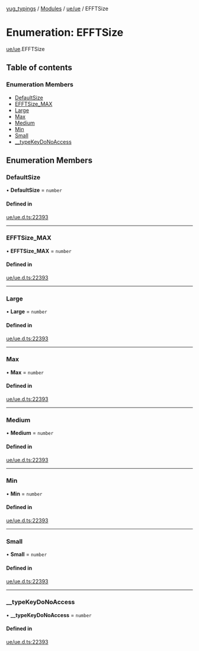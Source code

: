 [yug_typings](../README.md) / [Modules](../modules.md) / [ue/ue](../modules/ue_ue.md) / EFFTSize

# Enumeration: EFFTSize

[ue/ue](../modules/ue_ue.md).EFFTSize

## Table of contents

### Enumeration Members

- [DefaultSize](ue_ue.EFFTSize.md#defaultsize)
- [EFFTSize\_MAX](ue_ue.EFFTSize.md#efftsize_max)
- [Large](ue_ue.EFFTSize.md#large)
- [Max](ue_ue.EFFTSize.md#max)
- [Medium](ue_ue.EFFTSize.md#medium)
- [Min](ue_ue.EFFTSize.md#min)
- [Small](ue_ue.EFFTSize.md#small)
- [\_\_typeKeyDoNoAccess](ue_ue.EFFTSize.md#__typekeydonoaccess)

## Enumeration Members

### DefaultSize

• **DefaultSize** = `number`

#### Defined in

[ue/ue.d.ts:22393](https://github.com/YugMetaverse/yug_typings/blob/b7d9b19/ue/ue.d.ts#L22393)

___

### EFFTSize\_MAX

• **EFFTSize\_MAX** = `number`

#### Defined in

[ue/ue.d.ts:22393](https://github.com/YugMetaverse/yug_typings/blob/b7d9b19/ue/ue.d.ts#L22393)

___

### Large

• **Large** = `number`

#### Defined in

[ue/ue.d.ts:22393](https://github.com/YugMetaverse/yug_typings/blob/b7d9b19/ue/ue.d.ts#L22393)

___

### Max

• **Max** = `number`

#### Defined in

[ue/ue.d.ts:22393](https://github.com/YugMetaverse/yug_typings/blob/b7d9b19/ue/ue.d.ts#L22393)

___

### Medium

• **Medium** = `number`

#### Defined in

[ue/ue.d.ts:22393](https://github.com/YugMetaverse/yug_typings/blob/b7d9b19/ue/ue.d.ts#L22393)

___

### Min

• **Min** = `number`

#### Defined in

[ue/ue.d.ts:22393](https://github.com/YugMetaverse/yug_typings/blob/b7d9b19/ue/ue.d.ts#L22393)

___

### Small

• **Small** = `number`

#### Defined in

[ue/ue.d.ts:22393](https://github.com/YugMetaverse/yug_typings/blob/b7d9b19/ue/ue.d.ts#L22393)

___

### \_\_typeKeyDoNoAccess

• **\_\_typeKeyDoNoAccess** = `number`

#### Defined in

[ue/ue.d.ts:22393](https://github.com/YugMetaverse/yug_typings/blob/b7d9b19/ue/ue.d.ts#L22393)
